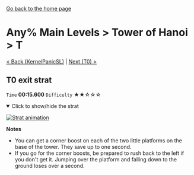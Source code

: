 [Go back to the home page](https://github.com/Doublevil/scbspeedrun)

# Any% Main Levels > Tower of Hanoi > T

[< Back (KernelPanicSL)](https://github.com/Doublevil/scbspeedrun/blob/main/levels/any_ml/sl/KernelPanicSL.md) | [Next (T0) >](https://github.com/Doublevil/scbspeedrun/blob/main/levels/any_ml/T/T0.md)

## T0 exit strat

`Time` **00:15.600** `Difficulty` ★★☆☆☆
<details open>
  <summary>Click to show/hide the strat</summary>

  [![Strat animation](https://github.com/Doublevil/scbspeedrun/blob/main/media/levels/T/T_T0Strat.webp)](https://github.com/Doublevil/scbspeedrun/blob/main/media/levels/T/T_T0Strat.mp4?raw=true)

  **Notes**
  - You can get a corner boost on each of the two little platforms on the base of the tower. They save up to one second.
  - If you go for the corner boosts, be prepared to rush back to the left if you don't get it. Jumping over the platform and falling down to the ground loses over a second.
</details>
